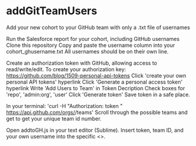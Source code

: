# addGitTeamUsers
Add your new cohort to your GitHub team with only a .txt file of usernames

Run the Salesforce report for your cohort, including GitHub usernames
Clone this repository
Copy and paste the username column into your cohort_ghusername.txt
All usernames should be on their own line.

Create an authorization token with GitHub, allowing access to read/write/edit. 
To create your authorization key:
https://github.com/blog/1509-personal-api-tokens
Click 'create your own personal API tokens' hyperlink
Click 'Generate a personal access token' hyperlink
Write 'Add Users to Team' in Token Decription
Check boxes for 'repo', 'admin:org', 'user'
Click 'Generate token'
Save token in a safe place.

In your terminal: 'curl -H "Authorization: token <YOUR LONG TOKEN HERE>" https://api.github.com/orgs/<YOUR BOOTCAMP HERE>/teams' 
Scroll through the possible teams and get to get your unique team id number. 

Open addtoGH.js in your text editor (Sublime). 
Insert token, team ID, and your own username into the specific <>.
